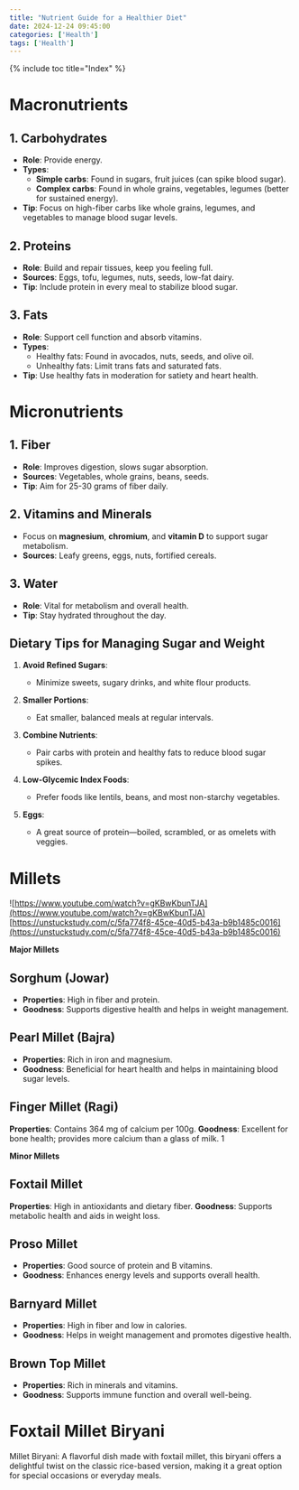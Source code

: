 ```yaml
---
title: "Nutrient Guide for a Healthier Diet"
date: 2024-12-24 09:45:00
categories: ['Health']
tags: ['Health']
---
```

{% include toc title="Index" %}

# Macronutrients

## 1. Carbohydrates
- **Role**: Provide energy.
- **Types**:
    - **Simple carbs**: Found in sugars, fruit juices (can spike blood sugar).
    - **Complex carbs**: Found in whole grains, vegetables, legumes (better for sustained energy).
- **Tip**: Focus on high-fiber carbs like whole grains, legumes, and vegetables to manage blood sugar levels.

## 2. Proteins
- **Role**: Build and repair tissues, keep you feeling full.
- **Sources**: Eggs, tofu, legumes, nuts, seeds, low-fat dairy.
- **Tip**: Include protein in every meal to stabilize blood sugar.

## 3. Fats
- **Role**: Support cell function and absorb vitamins.
- **Types**:
    - Healthy fats: Found in avocados, nuts, seeds, and olive oil.
    - Unhealthy fats: Limit trans fats and saturated fats.
- **Tip**: Use healthy fats in moderation for satiety and heart health.

# Micronutrients

## 1. Fiber
- **Role**: Improves digestion, slows sugar absorption.
- **Sources**: Vegetables, whole grains, beans, seeds.
- **Tip**: Aim for 25-30 grams of fiber daily.

## 2. Vitamins and Minerals
- Focus on **magnesium**, **chromium**, and **vitamin D** to support sugar metabolism.
- **Sources**: Leafy greens, eggs, nuts, fortified cereals.

## 3. Water
- **Role**: Vital for metabolism and overall health.
- **Tip**: Stay hydrated throughout the day.

## Dietary Tips for Managing Sugar and Weight
1. **Avoid Refined Sugars**:
    - Minimize sweets, sugary drinks, and white flour products.

2. **Smaller Portions**:
    - Eat smaller, balanced meals at regular intervals.

3. **Combine Nutrients**:
    - Pair carbs with protein and healthy fats to reduce blood sugar spikes.

4. **Low-Glycemic Index Foods**:
    - Prefer foods like lentils, beans, and most non-starchy vegetables.

5. **Eggs**:
    - A great source of protein—boiled, scrambled, or as omelets with veggies.


# Millets
![https://www.youtube.com/watch?v=gKBwKbunTJA](https://www.youtube.com/watch?v=gKBwKbunTJA)
[https://unstuckstudy.com/c/5fa774f8-45ce-40d5-b43a-b9b1485c0016](https://unstuckstudy.com/c/5fa774f8-45ce-40d5-b43a-b9b1485c0016)

**Major Millets**

## Sorghum (Jowar)
- **Properties**: High in fiber and protein.
- **Goodness**: Supports digestive health and helps in weight management.

## Pearl Millet (Bajra)
- **Properties**: Rich in iron and magnesium.
- **Goodness**: Beneficial for heart health and helps in maintaining blood sugar levels.

## Finger Millet (Ragi)
**Properties**: Contains 364 mg of calcium per 100g.
**Goodness**: Excellent for bone health; provides more calcium than a glass of milk. 1

**Minor Millets**

## Foxtail Millet
**Properties**: High in antioxidants and dietary fiber.
**Goodness**: Supports metabolic health and aids in weight loss.

## Proso Millet
- **Properties**: Good source of protein and B vitamins.
- **Goodness**: Enhances energy levels and supports overall health.

## Barnyard Millet
- **Properties**: High in fiber and low in calories.
- **Goodness**: Helps in weight management and promotes digestive health.

## Brown Top Millet
- **Properties**: Rich in minerals and vitamins.
- **Goodness**: Supports immune function and overall well-being.

# Foxtail Millet Biryani 
Millet Biryani: A flavorful dish made with foxtail millet, 
this biryani offers a delightful twist on the classic rice-based version, 
making it a great option for special occasions or everyday meals. 

